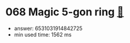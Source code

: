 068 Magic 5-gon ring [:link:](http://projecteuler.net/problem=68)  
========================

- answer: 6531031914842725 
- min used time: 1562 ms


